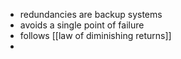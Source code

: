 - redundancies are backup systems
- avoids a single point of failure
- follows [[law of diminishing returns]]
- 